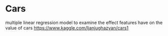 # Cars
multiple linear regression model to examine the effect features have on the value of cars
https://www.kaggle.com/ljanjughazyan/cars1
